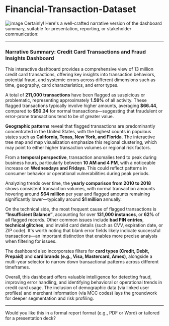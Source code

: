 # Financial-Transaction-Dataset
![image](https://github.com/user-attachments/assets/ef983aef-b52b-49ba-8dca-439fe628e349)
Certainly! Here's a well-crafted narrative version of the dashboard summary, suitable for presentation, reporting, or stakeholder communication:

---

### **Narrative Summary: Credit Card Transactions and Fraud Insights Dashboard**

This interactive dashboard provides a comprehensive view of 13 million credit card transactions, offering key insights into transaction behaviors, potential fraud, and systemic errors across different dimensions such as time, geography, card characteristics, and error types.

A total of **211,000 transactions** have been flagged as suspicious or problematic, representing approximately **1.59%** of all activity. These flagged transactions typically involve higher amounts, averaging **\$66.44**, compared to **\$50.34** for normal transactions—suggesting that fraudulent or error-prone transactions tend to be of greater value.

**Geographic patterns** reveal that flagged transactions are predominantly concentrated in the United States, with the highest counts in populous states such as **California, Texas, New York, and Florida**. The interactive tree map and map visualization emphasize this regional clustering, which may point to either higher transaction volumes or regional risk factors.

From a **temporal perspective**, transaction anomalies tend to peak during business hours, particularly between **10 AM and 4 PM**, with a noticeable increase on **Wednesdays and Fridays**. This could reflect patterns in consumer behavior or operational vulnerabilities during peak periods.

Analyzing trends over time, the **yearly comparison from 2010 to 2018** shows consistent transaction volumes, with normal transaction amounts hovering around **\$64 million** per year and flagged amounts remaining significantly lower—typically around **\$1 million** annually.

On the technical side, the most frequent cause of flagged transactions is **“Insufficient Balance”**, accounting for over **131,000 instances**, or **62%** of all flagged records. Other common issues include **bad PIN entries**, **technical glitches**, and invalid card details (such as CVV, expiration date, or ZIP code). It's worth noting that blank error fields likely indicate successful transactions—an important distinction that enables more precise analysis when filtering for issues.

The dashboard also incorporates filters for **card types (Credit, Debit, Prepaid)** and **card brands (e.g., Visa, Mastercard, Amex)**, alongside a multi-year selector to narrow down transactional patterns across different timeframes.

Overall, this dashboard offers valuable intelligence for detecting fraud, improving error handling, and identifying behavioral or operational trends in credit card usage. The inclusion of demographic data (via linked user profiles) and merchant information (via MCC codes) lays the groundwork for deeper segmentation and risk profiling.

---

Would you like this in a formal report format (e.g., PDF or Word) or tailored for a presentation deck?

